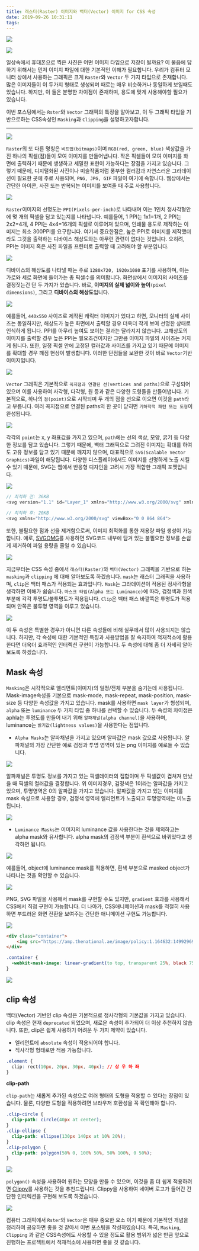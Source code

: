 ```yaml
---
title: 래스터(Raster) 이미지와 백터(Vector) 이미지 for CSS 속성
date: 2019-09-26 10:31:11
tags:
---
```

![](/image/css-raster-vector/0.png)

![](/image/css-raster-vector/1.png)

일상속에서 휴대폰으로 찍은 사진은 어떤 이미지 타입으로 저장이 될까요? 이 물음에 답하기 위해서는 먼저 이미지 파일에 대한 기본적인 이해가 필요합니다. 우리가 컴퓨터 모니터 상에서 사용하는 그래픽은 크게 `Raster`와 `Vector` 두 가지 타입으로 존재합니다. 많은 이미지들이 이 두가지 형태로 생성되며 때로는 매우 비슷하거나 동일하게 보일때도 있습니다. 하지만, 이 둘은 분명한 차이점이 존재하며, 용도에 맞게 사용해야할 필요가 있습니다.

이번 포스팅에서는 `Rster`와 `Vector` 그래픽의 특징을 알아보고, 이 두 그래픽 타입을 기반으로하는 CSS속성인 `Masking`과 `Clipping`을 설명하고자합니다.
***

![](/image/css-raster-vector/2.png)


`Raster`의 또 다른 명칭은 `비트맵(bitmaps)`이며 `RGB(red, green, blue)` 색상값을 가진 하나의 픽셀(점)들이 모여 이미지를 만들어냅니다. 작은 픽셀들이 모여 이미지를 화면에 출력하기 때문에 생생하고 세밀한 표현이 가능하다는 장점을 가지고 있습니다. 그렇기 때문에, 디지털화된 사진이나 미술작품처럼 풍부한 컬러감과 자연스러운 그라데이션이 필요한 곳에 주로 사용되며, `PNG, JPG, GIF` 파일이 여기에 속합니다. 웹상에서는 간단한 아이콘, 사진 또는 반복되는 이미지를 보여줄 때 주로 사용합니다.

![](/image/css-raster-vector/3.png)

`Raster`이미지의 선명도는 `PPI(Pixels-per-inch)`로 나타내며 이는 1인치 정사각형안에 몇 개의 픽셀을 담고 있는지를 나타냅니다. 예를들어, 1 PPI는 1x1=1개, 2 PPI는 2x2=4개, 4 PPI는 4x4=16개의 픽셀로 이루어져 있으며, 인쇄물 용도로 제작하는 이미지는 최소 300PPI를 요구합니다. 여기서 중요한점은, 높은 PPI로 이미지를 제작했더라도 그것을 출력하는 디바이스 해상도와는 아무런 관련이 없다는 것입니다. 오히려, PPI는 이미지 혹은 사진 파일을 프린터로 출력할 때 고려해야 할 부분입니다.

![](/image/css-raster-vector/4.png)

디바이스의 해상도를 나타낼 때는 주로 `1280x720, 1920x1080` 표기를 사용하며, 이는 가로와 세로 화면에 들어가는 총 픽셀수를 의미합니다. 화면상에서 이미지의 사이즈를 결정짓는건 단 두 가지가 있습니다. 바로, **이미지의 실제 넓이와 높이**`(pixel dimensions)`, 그리고 **디바이스의 해상도**입니다.

![](/image/css-raster-vector/5.png)

예를들어, `440x550` 사이즈로 제작된 캐릭터 이미지가 있다고 하면, 모니터의 실제 사이즈는 동일하지만, 해상도가 높은 화면에서 출력할 경우 더욱더 작게 보여 선명한 상태로 인식하게 됩니다. PPI를 아무리 높여도 보이는 결과는 달라지지 않습니다. 고해상도의 이미지를 출력할 경우 높은 PPI는 필요조건이지만 그만큼 이미지 파일의 사이즈는 커지게 됩니다. 또한, 일정 픽셀 안에 고정된 컬러값과 사이즈를 가지고 있기 때문에 이미지를 확대할 경우 깨짐 현상이 발생합니다. 이러한 단점들을 보완한 것이 바로 `Vector`기반 이미지입니다.

![](/image/css-raster-vector/6.png)

`Vector` 그래픽은 기본적으로 `꼭지점과 연결된 선(vertices and paths)`으로 구성되어 있으며 이를 사용하여 사각형, 다각형, 원 등과 같은 다양한 도형들을 만들어냅니다. 기본적으로, 하나의 `점(point)`으로 시작되며 두 개의 점을 선으로 이으면 이것을 `path`라고 부릅니다. 여러 꼭지점으로 연결된 paths의 한 곳이 닫히면 `기하학적 패턴 또는 도형`이 완성됩니다.

![](/image/css-raster-vector/7.gif)

각각의 `point`는 x, y 좌표값을 가지고 있으며, `path`에는 선의 색상, 모양, 굵기 등 다양한 정보를 담고 있습니다. 그렇기 때문에, 백터 그래픽으로 그려진 이미지는 확대를 하여도 고유 정보를 담고 있기 때문에 깨지지 않으며, 대표적으로 `SVG(Scalable Vector Graphics)`파일이 해당됩니다. 다양한 디스플레이에서도 이미지를 선명하게 노출 시킬 수 있기 때문에, SVG는 웹에서 반응형 디자인을 고려시 가장 적합한 그래픽 포멧입니다.

![](/image/css-raster-vector/8.png)

```js
// 최적화 전: 36KB
<svg version="1.1" id="Layer_1" xmlns="http://www.w3.org/2000/svg" xmlns:xlink="http://www.w3.org/1999/xlink" x="0px" y="0px" viewBox="0 0 864 864" enable-background="new 0 0 864 864" xml:space="preserve">

// 최적화 후: 20KB
<svg xmlns="http://www.w3.org/2000/svg" viewBox="0 0 864 864">

```
또한, 불필요한 점과 선을 제거함으로써, 이미지 최적화를 통한 저용량 파일 생성이 가능합니다. 예로, [SVGOMG](https://jakearchibald.github.io/svgomg/)를 사용하면 SVG코드 내부에 담겨 있는 불필요한 정보를 손쉽게 제거하여 파일 용량을 줄일 수 있습니다.

![](/image/css-raster-vector/9.jpg)

지금부터는 CSS 속성 중에서 `래스터(Raster)`와 `벡터(Vector)` 그래픽을 기반으로 하는 `masking`과 `clipping` 에 대해 알아보도록 하겠습니다. `mask`는 래스터 그래픽을 사용하며, `clip`은 백터 패스가 적용되는 효과입니다. `Mask`는 그라데이션이 적용된 정사각형을 생각하면 이해가 쉽습니다. `마스크 타입(Alpha 또는 Luminance)`에 따라, 검정색과 흰색 부분에 각각 투명도/불투명도가 적용됩니다. `Clip`은 벡터 패스 바깥쪽은 투명도가 적용되며 안쪽은 불투명 영역을 이루고 있습니다.

![](/image/css-raster-vector/10.png)

이 두 속성은 특별한 경우가 아니면 다른 속성들에 비해 실무에서 많이 사용되지는 않습니다. 하지만, 각 속성에 대한 기본적인 특징과 사용방법을 잘 숙지하여 적재적소에 활용한다면 더욱더 효과적인 인터렉션 구현이 가능합니다. 두 속성에 대해 좀 더 자세히 알아보도록 하겠습니다.

## Mask 속성

`Masking`은 시각적으로 엘리먼트(이미지)의 일정/전체 부분을 숨기는데 사용됩니다. Mask-image속성을 기본으로 mask-mode, mask-repeat, mask-position, mask-size 등 다양한 속성값을 가지고 있습니다. mask를 사용하면 `mask layer`가 형성되며, `alpha` 또는 `luminance` 두 가지 타입 중 하나를 선택할 수 있습니다. 두 속성의 차이점은 aphla는 투명도를 만들어 내기 위해 `알파채널(alpha channel)`을 사용하며, luminance는 `밝기값(lightness values)`을 사용한다는 점입니다.

- `Alpha Masks`는 알파채널을 가지고 있으며 알파값은 mask 값으로 사용됩니다. 알파채널의 가장 간단한 예로 검정과 투명 영역이 있는 png 이미지를 예로들 수 있습니다.

![](/image/css-raster-vector/11.png)

알파채널은 투명도 정보를 가지고 있는 픽셀데이터의 집합이며 두 픽셀값이 겹쳐져 만났을 때 픽셀의 컬러값을 결정합니다. 위 이미지경우, 검정색은 1이라는 알파값을 가지고 있으며, 투명영역은 0의 알파값을 가지고 있습니다. 알파값을 가지고 있는 이미지를 mask 속성으로 사용할 경우, 검정색 영역에 엘리먼트가 노출되고 투명영역에는 미노출 됩니다.

![](/image/css-raster-vector/12.jpg)

- `Luminance Masks`는 이미지의 luminance 값을 사용한다는 것을 제외하고는 alpha mask와 유사합니다. alpha mask의 검정색 부분이 흰색으로 바뀌었다고 생각하면 됩니다.

![](/image/css-raster-vector/13.png)

예를들어, object에 luminance mask를 적용하면, 흰색 부분으로 masked object가 나타나는 것을 확인할 수 있습니다.

![](/image/css-raster-vector/14.png)

PNG, SVG 파일을 사용해서 mask를 구현할 수도 있지만, `gradient` 효과를 사용해서 CSS에서 직접 구현이 가능합니다. 더 나아가, CSS애니메이션과 mask를 적절히 사용하면 부드러운 화면 전환을 보여주는 간단한  애니메이션 구현도 가능합니다.

![](/image/css-raster-vector/15.png)

```html
<div class="container">
	<img src="https://amp.thenational.ae/image/policy:1.164632:1499296962/image/jpeg.jpg?f=16x9&w=1200&$p$f$w=dfa40e8">
</div>
```

```css
.container {
  -webkit-mask-image: linear-gradient(to top, transparent 25%, black 75%);
}
```

![](/image/css-raster-vector/16.gif)

## clip 속성

백터(Vector) 기반인 clip 속성은 기본적으로 정사각형의 기본값을 가지고 있습니다. clip 속성은 현재 `deprecated` 되었으며, 새로운 속성이 추가되어 더 이상 추천하지 않습니다. 또한, clip은 쉽게 사용하기 어려운 두 가지 제약이 있습니다.

- 엘리먼트에 `absolute` 속성이 적용되어야 합니다.
- 직사각형 형태로만 적용 가능합니다.

```css
.element {
  clip: rect(10px, 20px, 30px, 40px); // 상 우 하 좌
}
```

**clip-path**

`clip-path`는 새롭게 추가된 속성으로 여러 형태의 도형을 적용할 수 있다는 장점이 있습니다. 물론, 다양한 도형을 적용하려면 브라우저 호환성을 꼭 확인해야 합니다.

```css
.clip-circle {
  clip-path: circle(40px at center);
}
.clip-ellipse {
  clip-path: ellipse(130px 140px at 10% 20%);
}
.clip-polygon {
  clip-path: polygon(50% 0, 100% 50%, 50% 100%, 0 50%);
}
```

![](/image/css-raster-vector/17.png)

`polygon()` 속성을 사용하여 원하는 모양을 만들 수 있으며, 이것을 좀 더 쉽게 적용하려면 [Clippy](https://bennettfeely.com/clippy/)를 사용하는 것을 추천드립니다. Clippy을 사용하여 네이버 로고가 들어간 간단한 인터렉션을 구현해 보도록 하겠습니다.

![](/image/css-raster-vector/18.gif)

컴퓨터 그래픽에서 `Rster`와 `Vector`은 매우 중요한 요소 이기 때문에 기본적인 개념을 정리하여 공유하면 좋을 것 같아서 이번 포스팅을 작성하였습니다. 특히, `Masking`, `Clipping` 과 같은 CSS속성에도 사용할 수 있을 정도로 활용 범위가 넓은 만큼 앞으로 진행하는 프로젝트에서 적재적소에 사용하면 좋을 것 같습니다.
